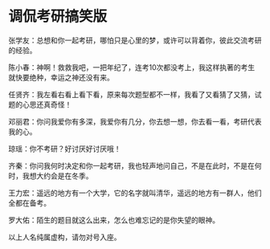 # 调侃考研搞笑版

张学友：总想和你一起考研，哪怕只是心里的梦，或许可以背着你，彼此交流考研的经验。 

陈小春：神啊！救救我吧，一把年纪了，连考10次都没考上，我这样执著的考生就快要绝种，幸运之神还没有来。 

任贤齐：我左看右看上看下看，原来每次题型都不一样，我看了又看猜了又猜，试题的心思还真奇怪！ 

邓丽君：你问我爱你有多深，我爱你有几分，你去想一想，你去看一看，考研代表我的心。 

琼瑶：你不考研？好讨厌好讨厌哦！ 

齐秦：你问我何时决定和你一起考研，我也轻声地问自己，不是在此时，不是在何时，我想大约会是在冬季。 

王力宏：遥远的地方有一个大学，它的名字就叫清华，遥远的地方有一群人，他们全都在备考。 

罗大佑：陌生的题目就这么出来，怎么也难忘记的是你失望的眼神。 

以上人名纯属虚构，请勿对号入座。